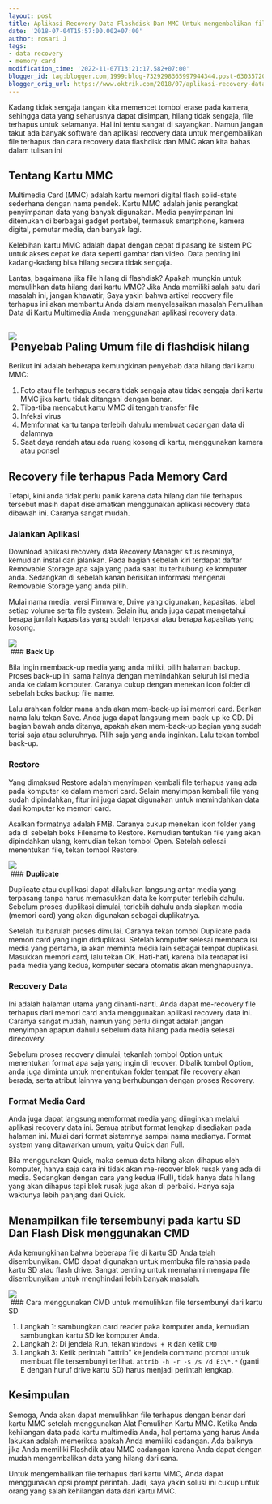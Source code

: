 ```yaml
---
layout: post
title: Aplikasi Recovery Data Flashdisk Dan MMC Untuk mengembalikan file yang terhapus
date: '2018-07-04T15:57:00.002+07:00'
author: rosari J
tags:
- data recovery
- memory card
modification_time: '2022-11-07T13:21:17.582+07:00'
blogger_id: tag:blogger.com,1999:blog-7329298365997944344.post-6303572033863741725
blogger_orig_url: https://www.oktrik.com/2018/07/aplikasi-recovery-data-flashdisk-dan.html
---
```


Kadang tidak sengaja tangan kita memencet tombol erase pada kamera, sehingga data yang seharusnya dapat disimpan, hilang tidak sengaja, file terhapus untuk selamanya. Hal ini tentu sangat di sayangkan. Namun jangan takut ada banyak software dan aplikasi recovery data untuk mengembalikan file terhapus dan cara recovery data flashdisk dan MMC akan kita bahas dalam tulisan ini

Tentang Kartu MMC
-----------------

Multimedia Card (MMC) adalah kartu memori digital flash solid-state sederhana dengan nama pendek. Kartu MMC adalah jenis perangkat penyimpanan data yang banyak digunakan. Media penyimpanan Ini ditemukan di berbagai gadget portabel, termasuk smartphone, kamera digital, pemutar media, dan banyak lagi.

Kelebihan kartu MMC adalah dapat dengan cepat dipasang ke sistem PC untuk akses cepat ke data seperti gambar dan video. Data penting ini kadang-kadang bisa hilang secara tidak sengaja.

Lantas, bagaimana jika file hilang di flashdisk? Apakah mungkin untuk memulihkan data hilang dari kartu MMC? Jika Anda memiliki salah satu dari masalah ini, jangan khawatir; Saya yakin bahwa artikel recovery file terhapus ini akan membantu Anda dalam menyelesaikan masalah Pemulihan Data di Kartu Multimedia Anda menggunakan aplikasi recovery data.

[![](https://blogger.googleusercontent.com/img/b/R29vZ2xl/AVvXsEi7vqwaRKn0Lb9WV_vAxnWYygJK52YWJsT_rrO4cEKzIospI2ZLBwnwvKxsoRKgT5S08bXMz7-E8h3GFESmSELoi7gbYhtGisxlm5owsfH4V6JFdvEd7s4DUaNR2AekBgBX3iCpqjvz7yV58QUpWti7cnDziOXyOxnyuqKwX6HDDBI6AKM_mKEQFb23PA/w640-h400/recovery-1-800x500.jpg)](https://blogger.googleusercontent.com/img/b/R29vZ2xl/AVvXsEi7vqwaRKn0Lb9WV_vAxnWYygJK52YWJsT_rrO4cEKzIospI2ZLBwnwvKxsoRKgT5S08bXMz7-E8h3GFESmSELoi7gbYhtGisxlm5owsfH4V6JFdvEd7s4DUaNR2AekBgBX3iCpqjvz7yV58QUpWti7cnDziOXyOxnyuqKwX6HDDBI6AKM_mKEQFb23PA/s800/recovery-1-800x500.jpg)  
 Penyebab Paling Umum file di flashdisk hilang
---------------------------------------------

Berikut ini adalah beberapa kemungkinan penyebab data hilang dari kartu MMC:

1. Foto atau file terhapus secara tidak sengaja atau tidak sengaja dari kartu MMC jika kartu tidak ditangani dengan benar.
2. Tiba-tiba mencabut kartu MMC di tengah transfer file
3. Infeksi virus
4. Memformat kartu tanpa terlebih dahulu membuat cadangan data di dalamnya
5. Saat daya rendah atau ada ruang kosong di kartu, menggunakan kamera atau ponsel

Recovery file terhapus Pada Memory Card
---------------------------------------

Tetapi, kini anda tidak perlu panik karena data hilang dan file terhapus tersebut masih dapat diselamatkan menggunakan aplikasi recovery data dibawah ini. Caranya sangat mudah.

### **Jalankan Aplikasi**

Download aplikasi recovery data Recovery Manager situs resminya, kemudian instal dan jalankan. Pada bagian sebelah kiri terdapat daftar Removable Storage apa saja yang pada saat itu terhubung ke komputer anda. Sedangkan di sebelah kanan berisikan informasi mengenai Removable Storage yang anda pilih.

Mulai nama media, versi Firmware, Drive yang digunakan, kapasitas, label setiap volume serta file system. Selain itu, anda juga dapat mengetahui berapa jumlah kapasitas yang sudah terpakai atau berapa kapasitas yang kosong.

[![](https://blogger.googleusercontent.com/img/b/R29vZ2xl/AVvXsEjwUXHniK6VoJNXlyLLdhbMEqWBET1pCNWNvenlh3Q4gjmXgx_ztLyRC0MHnKyZ6ua3O-GExAySggqz8WSok-rHFeYvugd86wsPX-jX_fzqQ4DjDJQrWN1EP1nd3Xe6MlFAk8DAmTCxrmNsP_XuXLMHe4m_cnsSYI5wvJ2Ix1Ia0CtUUliH7-OyIkFzOg/w640-h472/filerecovery.jpg)](https://blogger.googleusercontent.com/img/b/R29vZ2xl/AVvXsEjwUXHniK6VoJNXlyLLdhbMEqWBET1pCNWNvenlh3Q4gjmXgx_ztLyRC0MHnKyZ6ua3O-GExAySggqz8WSok-rHFeYvugd86wsPX-jX_fzqQ4DjDJQrWN1EP1nd3Xe6MlFAk8DAmTCxrmNsP_XuXLMHe4m_cnsSYI5wvJ2Ix1Ia0CtUUliH7-OyIkFzOg/s646/filerecovery.jpg)  
 ### **Back Up**

Bila ingin memback-up media yang anda miliki, pilih halaman backup. Proses back-up ini sama halnya dengan memindahkan seluruh isi media anda ke dalam komputer. Caranya cukup dengan menekan icon folder di sebelah boks backup file name.

Lalu arahkan folder mana anda akan mem-back-up isi memori card. Berikan nama lalu tekan Save. Anda juga dapat langsung mem-back-up ke CD. Di bagian bawah anda ditanya, apakah akan mem-back-up bagian yang sudah terisi saja atau seluruhnya. Pilih saja yang anda inginkan. Lalu tekan tombol back-up.

### **Restore**

Yang dimaksud Restore adalah menyimpan kembali file terhapus yang ada pada komputer ke dalam memori card. Selain menyimpan kembali file yang sudah dipindahkan, fitur ini juga dapat digunakan untuk memindahkan data dari komputer ke memori card.

Asalkan formatnya adalah FMB. Caranya cukup menekan icon folder yang ada di sebelah boks Filename to Restore. Kemudian tentukan file yang akan dipindahkan ulang, kemudian tekan tombol Open. Setelah selesai menentukan file, tekan tombol Restore.

[![](https://blogger.googleusercontent.com/img/b/R29vZ2xl/AVvXsEhaLmfGOlBlDNgyc3knG-46H01Ix-Jqd3aVZPSXKmLwYLcth04TVmJYCQIWUt1QM5Dge35sbLTunwlBRQKknFbVgNwpDC-gRgxYuKcHRKiiw-SO0Eh2ClDugHqeZrjCle6myDhOH-DB40rsAsqzWIrNIOjaxB1RDcxXuZPclAnl_bAjJsSTvZBFJK50DA/w640-h478/file-terhapus.png)](https://blogger.googleusercontent.com/img/b/R29vZ2xl/AVvXsEhaLmfGOlBlDNgyc3knG-46H01Ix-Jqd3aVZPSXKmLwYLcth04TVmJYCQIWUt1QM5Dge35sbLTunwlBRQKknFbVgNwpDC-gRgxYuKcHRKiiw-SO0Eh2ClDugHqeZrjCle6myDhOH-DB40rsAsqzWIrNIOjaxB1RDcxXuZPclAnl_bAjJsSTvZBFJK50DA/s640/file-terhapus.png)  
 ### **Duplicate**

Duplicate atau duplikasi dapat dilakukan langsung antar media yang terpasang tanpa harus memasukkan data ke komputer terlebih dahulu. Sebelum proses duplikasi dimulai, terlebih dahulu anda siapkan media (memori card) yang akan digunakan sebagai duplikatnya.

Setelah itu barulah proses dimulai. Caranya tekan tombol Duplicate pada memori card yang ingin diduplikasi. Setelah komputer selesai membaca isi media yang pertama, ia akan meminta media lain sebagai tempat duplikasi. Masukkan memori card, lalu tekan OK. Hati-hati, karena bila terdapat isi pada media yang kedua, komputer secara otomatis akan menghapusnya.

### **Recovery Data**

Ini adalah halaman utama yang dinanti-nanti. Anda dapat me-recovery file terhapus dari memori card anda menggunakan aplikasi recovery data ini. Caranya sangat mudah, namun yang perlu diingat adalah jangan menyimpan apapun dahulu sebelum data hilang pada media selesai direcovery.

Sebelum proses recovery dimulai, tekanlah tombol Option untuk menentukan format apa saja yang ingin di recover. Dibalik tombol Option, anda juga diminta untuk menentukan folder tempat file recovery akan berada, serta atribut lainnya yang berhubungan dengan proses Recovery.

### **Format Media Card**

Anda juga dapat langsung memformat media yang diinginkan melalui aplikasi recovery data ini. Semua atribut format lengkap disediakan pada halaman ini. Mulai dari format sistemnya sampai nama medianya. Format system yang ditawarkan umum, yaitu Quick dan Full.

Bila menggunakan Quick, maka semua data hilang akan dihapus oleh komputer, hanya saja cara ini tidak akan me-recover blok rusak yang ada di media. Sedangkan dengan cara yang kedua (Full), tidak hanya data hilang yang akan dihapus tapi blok rusak juga akan di perbaiki. Hanya saja waktunya lebih panjang dari Quick.

Menampilkan file tersembunyi pada kartu SD Dan Flash Disk menggunakan CMD
-------------------------------------------------------------------------

Ada kemungkinan bahwa beberapa file di kartu SD Anda telah disembunyikan. CMD dapat digunakan untuk membuka file rahasia pada kartu SD atau flash drive. Sangat penting untuk memahami mengapa file disembunyikan untuk menghindari lebih banyak masalah.

[![](https://blogger.googleusercontent.com/img/b/R29vZ2xl/AVvXsEjGdG9EUlWVBhycLGYNgdlyMiG4Qx4N81qVX7sASLfTHyJaeiduqn4fHaMCvSscOWjZQCrPAErOOcWGe0gHzYIj-arcS72G3AQQPOVmb7QdhFNm1v_rbT2t0jZAzfBRuKp6XiklffqV0D9yCApVqphWW0VjXdcXuIDiSculgDzylB-x5DnstPRQYMaWhQ/w640-h490/data-hilang1.jpg)](https://blogger.googleusercontent.com/img/b/R29vZ2xl/AVvXsEjGdG9EUlWVBhycLGYNgdlyMiG4Qx4N81qVX7sASLfTHyJaeiduqn4fHaMCvSscOWjZQCrPAErOOcWGe0gHzYIj-arcS72G3AQQPOVmb7QdhFNm1v_rbT2t0jZAzfBRuKp6XiklffqV0D9yCApVqphWW0VjXdcXuIDiSculgDzylB-x5DnstPRQYMaWhQ/s1112/data-hilang1.jpg)  
 ### Cara menggunakan CMD untuk memulihkan file tersembunyi dari kartu SD

1. Langkah 1: sambungkan card reader paka komputer anda, kemudian sambungkan kartu SD ke komputer Anda.
2. Langkah 2: Di jendela Run, tekan `Windows + R` dan ketik `CMD`
3. Langkah 3: Ketik perintah "attrib" ke jendela command prompt untuk membuat file tersembunyi terlihat. `attrib -h -r -s /s /d E:\*.*` (ganti E dengan huruf drive kartu SD) harus menjadi perintah lengkap.

Kesimpulan
----------

Semoga, Anda akan dapat memulihkan file terhapus dengan benar dari kartu MMC setelah menggunakan Alat Pemulihan Kartu MMC. Ketika Anda kehilangan data pada kartu multimedia Anda, hal pertama yang harus Anda lakukan adalah memeriksa apakah Anda memiliki cadangan. Ada baiknya jika Anda memiliki Flashdik atau MMC cadangan karena Anda dapat dengan mudah mengembalikan data yang hilang dari sana.

Untuk mengembalikan file terhapus dari kartu MMC, Anda dapat menggunakan opsi prompt perintah. Jadi, saya yakin solusi ini cukup untuk orang yang salah kehilangan data dari kartu MMC.

 

